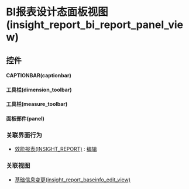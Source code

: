 # BI报表设计态面板视图(insight_report_bi_report_panel_view)  <!-- {docsify-ignore-all} -->



## 控件
#### CAPTIONBAR(captionbar)
#### 工具栏(dimension_toolbar)
#### 工具栏(measure_toolbar)
#### 面板部件(panel)


### 关联界面行为
  * [效能报表(INSIGHT_REPORT)](module/Insight/insight_report) : [编辑](module/Insight/insight_report#界面行为)

### 关联视图
  * [基础信息变更(insight_report_baseinfo_edit_view)](app/view/insight_report_baseinfo_edit_view)

<script>
 const { createApp } = Vue
  createApp({
    data() {
      return {

      }
    }
  }).use(ElementPlus).mount('#app')
</script>